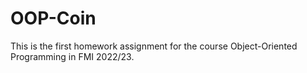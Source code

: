 # OOP-Coin
This is the first homework assignment for the course Object-Oriented Programming in FMI 2022/23.
